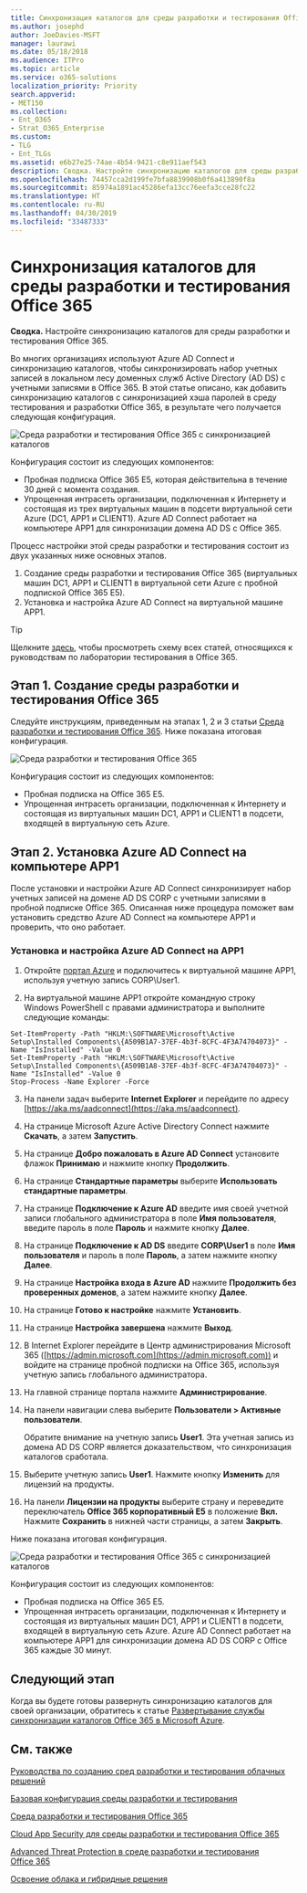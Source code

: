 ```yaml
---
title: Синхронизация каталогов для среды разработки и тестирования Office 365
ms.author: josephd
author: JoeDavies-MSFT
manager: laurawi
ms.date: 05/18/2018
ms.audience: ITPro
ms.topic: article
ms.service: o365-solutions
localization_priority: Priority
search.appverid:
- MET150
ms.collection:
- Ent_O365
- Strat_O365_Enterprise
ms.custom:
- TLG
- Ent_TLGs
ms.assetid: e6b27e25-74ae-4b54-9421-c8e911aef543
description: Сводка. Настройте синхронизацию каталогов для среды разработки и тестирования Office 365.
ms.openlocfilehash: 74457cca2d199fe7bfa8839908b0f6a413890f8a
ms.sourcegitcommit: 85974a1891ac45286efa13cc76eefa3cce28fc22
ms.translationtype: HT
ms.contentlocale: ru-RU
ms.lasthandoff: 04/30/2019
ms.locfileid: "33487333"
---
```

# <a name="directory-synchronization-for-your-office-365-devtest-environment"></a>Синхронизация каталогов для среды разработки и тестирования Office 365

 **Сводка.** Настройте синхронизацию каталогов для среды разработки и тестирования Office 365.
  
Во многих организациях используют Azure AD Connect и синхронизацию каталогов, чтобы синхронизировать набор учетных записей в локальном лесу доменных служб Active Directory (AD DS) с учетными записями в Office 365. В этой статье описано, как добавить синхронизацию каталогов с синхронизацией хэша паролей в среду тестирования и разработки Office 365, в результате чего получается следующая конфигурация.
  
![Среда разработки и тестирования Office 365 с синхронизацией каталогов](media/be5b37b0-f832-4878-b153-436c31546e21.png)
  
Конфигурация состоит из следующих компонентов: 
  
- Пробная подписка Office 365 E5, которая действительна в течение 30 дней с момента создания.
- Упрощенная интрасеть организации, подключенная к Интернету и состоящая из трех виртуальных машин в подсети виртуальной сети Azure (DC1, APP1 и CLIENT1). Azure AD Connect работает на компьютере APP1 для синхронизации домена AD DS с Office 365.
    
Процесс настройки этой среды разработки и тестирования состоит из двух указанных ниже основных этапов.
  
1. Создание среды разработки и тестирования Office 365 (виртуальных машин DC1, APP1 и CLIENT1 в виртуальной сети Azure с пробной подпиской Office 365 E5).
2. Установка и настройка Azure AD Connect на виртуальной машине APP1.
    
> [!TIP]
> Щелкните [здесь](http://aka.ms/catlgstack), чтобы просмотреть схему всех статей, относящихся к руководствам по лаборатории тестирования в Office 365.
  
## <a name="phase-1-create-an-office-365-devtest-environment"></a>Этап 1. Создание среды разработки и тестирования Office 365

Следуйте инструкциям, приведенным на этапах 1, 2 и 3 статьи [Среда разработки и тестирования Office 365](office-365-dev-test-environment.md). Ниже показана итоговая конфигурация.
  
![Среда разработки и тестирования Office 365](media/48fb91aa-09b0-4020-a496-a8253920c45d.png)
  
Конфигурация состоит из следующих компонентов: 
  
- Пробная подписка на Office 365 E5.
- Упрощенная интрасеть организации, подключенная к Интернету и состоящая из виртуальных машин DC1, APP1 и CLIENT1 в подсети, входящей в виртуальную сеть Azure.
    
## <a name="phase-2-install-azure-ad-connect-on-app1"></a>Этап 2. Установка Azure AD Connect на компьютере APP1

После установки и настройки Azure AD Connect синхронизирует набор учетных записей на домене AD DS CORP с учетными записями в пробной подписке Office 365. Описанная ниже процедура поможет вам установить средство Azure AD Connect на компьютере APP1 и проверить, что оно работает.
  
### <a name="install-and-configure-azure-ad-connect-on-app1"></a>Установка и настройка Azure AD Connect на APP1

1. Откройте [портал Azure](https://portal.azure.com) и подключитесь к виртуальной машине APP1, используя учетную запись CORP\\User1.
    
2. На виртуальной машине APP1 откройте командную строку Windows PowerShell с правами администратора и выполните следующие команды:
    
  ```
  Set-ItemProperty -Path "HKLM:\SOFTWARE\Microsoft\Active Setup\Installed Components\{A509B1A7-37EF-4b3f-8CFC-4F3A74704073}" -Name "IsInstalled" -Value 0
Set-ItemProperty -Path "HKLM:\SOFTWARE\Microsoft\Active Setup\Installed Components\{A509B1A8-37EF-4b3f-8CFC-4F3A74704073}" -Name "IsInstalled" -Value 0
Stop-Process -Name Explorer -Force

  ```

3. На панели задач выберите **Internet Explorer** и перейдите по адресу [https://aka.ms/aadconnect](https://aka.ms/aadconnect).
    
4. На странице Microsoft Azure Active Directory Connect нажмите **Скачать**, а затем **Запустить**.
    
5. На странице **Добро пожаловать в Azure AD Connect** установите флажок **Принимаю** и нажмите кнопку **Продолжить**.
    
6. На странице **Стандартные параметры** выберите **Использовать стандартные параметры**.
    
7. На странице **Подключение к Azure AD** введите имя своей учетной записи глобального администратора в поле **Имя пользователя**, введите пароль в поле **Пароль** и нажмите кнопку **Далее**.
    
8. На странице **Подключение к AD DS** введите **CORP\\User1** в поле **Имя пользователя** и пароль в поле **Пароль**, а затем нажмите кнопку **Далее**.
    
9. На странице **Настройка входа в Azure AD** нажмите **Продолжить без проверенных доменов**, а затем нажмите кнопку **Далее**.
    
10. На странице **Готово к настройке** нажмите **Установить**.
    
11. На странице **Настройка завершена** нажмите **Выход**.
    
12. В Internet Explorer перейдите в Центр администрирования Microsoft 365 ([https://admin.microsoft.com](https://admin.microsoft.com)) и войдите на странице пробной подписки на Office 365, используя учетную запись глобального администратора.
    
13. На главной странице портала нажмите **Администрирование**.
    
14. На панели навигации слева выберите **Пользователи > Активные пользователи**.
    
    Обратите внимание на учетную запись **User1**. Эта учетная запись из домена AD DS CORP является доказательством, что синхронизация каталогов сработала.
    
15. Выберите учетную запись **User1**. Нажмите кнопку **Изменить** для лицензий на продукты.
    
16. На панели **Лицензии на продукты** выберите страну и переведите переключатель **Office 365 корпоративный E5** в положение **Вкл.** Нажмите **Сохранить** в нижней части страницы, а затем **Закрыть**.
    
Ниже показана итоговая конфигурация.
  
![Среда разработки и тестирования Office 365 с синхронизацией каталогов](media/be5b37b0-f832-4878-b153-436c31546e21.png)
  
Конфигурация состоит из следующих компонентов: 
  
- Пробная подписка на Office 365 E5.
- Упрощенная интрасеть организации, подключенная к Интернету и состоящая из виртуальных машин DC1, APP1 и CLIENT1 в подсети, входящей в виртуальную сеть Azure. Azure AD Connect работает на компьютере APP1 для синхронизации домена AD DS CORP с Office 365 каждые 30 минут.
    
## <a name="next-step"></a>Следующий этап

Когда вы будете готовы развернуть синхронизацию каталогов для своей организации, обратитесь к статье [Развертывание службы синхронизации каталогов Office 365 в Microsoft Azure](deploy-office-365-directory-synchronization-dirsync-in-microsoft-azure.md).

## <a name="see-also"></a>См. также

[Руководства по созданию сред разработки и тестирования облачных решений](cloud-adoption-test-lab-guides-tlgs.md)

[Базовая конфигурация среды разработки и тестирования](base-configuration-dev-test-environment.md)

[Среда разработки и тестирования Office 365](office-365-dev-test-environment.md)

[Cloud App Security для среды разработки и тестирования Office 365](cloud-app-security-for-your-office-365-dev-test-environment.md)

[Advanced Threat Protection в среде разработки и тестирования Office 365](advanced-threat-protection-for-your-office-365-dev-test-environment.md)

[Освоение облака и гибридные решения](cloud-adoption-and-hybrid-solutions.md)




